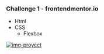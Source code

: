 ### Challenge 1 - frontendmentor.io

- Html
- CSS
	- Flexbox


[![img-proyect](img "img-proyect")](https://i.ibb.co/XXFM1fj/screencapture-kevocam-github-io-Four-card-Frontend-Mentor-2020-06-20-21-44-45.png "img-proyect")

